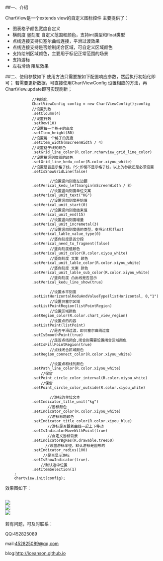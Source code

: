 ﻿##一、介绍

ChartView是一个extends view的自定义图标控件
主要提供了：
    

 - 图表格子颜色宽度自定义
 - 横刻度 竖刻度 自定义范围和颜色，支持int类型和float类型
 - 点线连接支持贝塞尔曲线连接，平滑过渡效果
 - 点线连接支持是否绘制闭合区域，可自定义区域颜色
 - 支持绘制区域颜色，主要用于标记正常范围的场景
 - 支持游标
 - 左右滑动 阻尼效果

##二、使用参数如下
使用方法只需要按如下配置响应参数，然后执行初始化即可；
若需要更新数据，可直接使用ChartViewConfig 设置相应的方法，再ChartView.update即可实现刷新；


                //初始化
                ChartViewConfig config = new ChartViewConfig();config
                //设置列数
                .setCloumn(4)
                //设置行数
                .setRow(10)
                //设置每一个格子的高度
                .setItem_height(80)
                //设置每一个格子的宽度
                .setItem_width(mScreenWidth / 4)
                //设置格子线的颜色
                .setGrid_line_color(R.color.rcharview_grid_line_color)
                //设置横竖刻度线的颜色
                .setGrid_line_kedu_color(R.color.xiyou_white)
                //设置是否显示格子线，PS:即使不显示格子线，以上的参数还是必须设置
                .setIsShowGridLine(false)
                
                        //设置竖向刻度左边距
                .setVerical_kedu_leftmargin(mScreenWidth / 8)
                        //设置竖向刻度单位文案
                .setVerical_unit_text("KG")
                        //设置竖向刻度开始值
                .setVerical_unit_start(0)
                        //设置竖向刻度结束值
                .setVerical_unit_end(15)
                        //设置竖向刻度增量
                .setVerical_unit_incremetal(3)
                        //设置竖向刻度值的类型，支持int和float
                .setVerical_lable_value_type(0)
                        //竖向刻度是否分段
                .setVerical_need_to_fragment(false)
                        //竖向刻度值颜色
                .setVerical_unit_color(R.color.xiyou_white)
                        //竖向刻度 文案 颜色
                .setVerical_unit_lable_color(R.color.xiyou_white)
                        //竖向刻度 文案 颜色
                .setVerical_unit_lable_sub_color(R.color.xiyou_white)
                        //竖向刻度 凸出线是否显示
                .setVerical_kedu_line_show(true)

                        //设置水平刻度
                .setListHorizontalKeduAndValueType(listHorizontal, 0,"1")
                        //设置贝塞尔区域
                .setListPointRegion(listPointRegion)
                        //设置区域颜色
                .setRegion_color(R.color.chart_view_region)
                        //设置点的内容
                .setListPoint(listPoint)
                        //是否平滑过渡，即贝塞尔曲线过度
                .setIsSmoothPoint(true)
                        //是否点线闭合,闭合则需要设置闭合区域颜色
                .setIsFillPointRegion(true)
                        //点线闭合区域颜色
                .setRegion_connect_color(R.color.xiyou_white)

                        //设置点和线的颜色
                .setPath_line_color(R.color.xiyou_white)
                    //保留
                .setPoint_circle_color_interval(R.color.xiyou_white)
                    //保留
                .setPoint_circle_color_outside(R.color.xiyou_white)

                        //游标的单位文本
                .setIndicator_title_unit("kg")
                       //游标颜色
                .setIndicator_color(R.color.xiyou_white)
                       //游标标题颜色
                .setIndicator_title_color(R.color.xiyou_blue)
                       //游标是否跟着曲线一起上下移动
                .setIsIndicatorMoveWithPoint(true)
                       //自定义游标背景
                .setIndicatorBgRes(R.drawable.tree50)
                      //设置游标半径，默认游标是圆形的
                .setIndicator_radius(100)
					 //是否显示游标
				.setIsShowIndicator(true).
                    //默认选中位置
                .setItemSelection(1)
        ;
        chartview.init(config);
        
    
效果图如下：

![](http://7xnby9.com1.z0.glb.clouddn.com/sample1.png)	
![](http://7xnby9.com1.z0.glb.clouddn.com/sample3.png)	
![](http://7xnby9.com1.z0.glb.clouddn.com/sample4.png)	
----------


若有问题，可及时联系：

QQ:452825089

mail:452825089@qq.com

blog:http://iceanson.github.io
